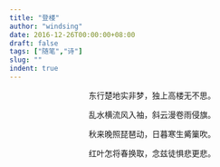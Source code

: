 ```yaml
---
title: "登楼"
author: "windsing"
date: 2016-12-26T00:00:00+08:00
draft: false
tags: ["随笔","诗"]
slug: ""
indent: true
---
```


<center>东行楚地实非梦，独上高楼无不思。<p>
<center>乱水横流风入袖，斜云漫卷雨侵旗。<p>
<center>秋来晚照琵琶动，日暮寒生觱篥吹。<p>
<center>红叶怎将春换取，念兹徒惧悲更悲。<p>